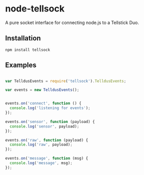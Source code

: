 node-tellsock
=============

A pure socket interface for connecting node.js to a Tellstick Duo.


Installation
------------
```
npm install tellsock
```



Examples
--------
```javascript

var TelldusEvents = require('tellsock').TelldusEvents;

var events = new TelldusEvents();


events.on('connect', function () {
  console.log('listening for events');
});

events.on('sensor', function (payload) {
  console.log('sensor', payload);
});

events.on('raw', function (payload) {
  console.log('raw', payload);
});

events.on('message', function (msg) {
  console.log('message', msg);
});
```

